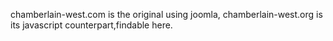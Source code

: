chamberlain-west.com is the original using joomla, chamberlain-west.org is its javascript counterpart,findable here.







